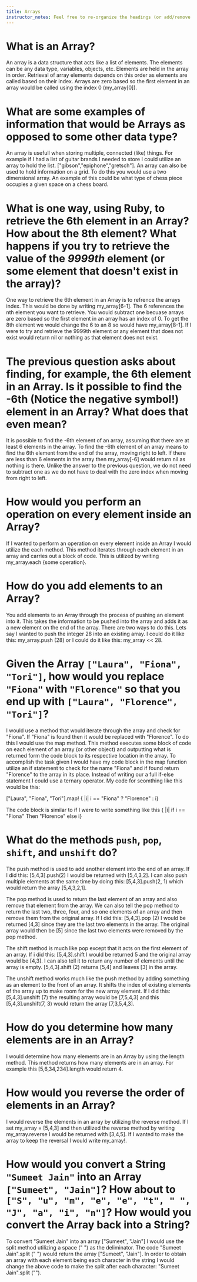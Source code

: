 ```yaml
---
title: Arrays
instructor_notes: Feel free to re-organize the headings (or add/remove headings) below. We included the headings for your benefit, but it's 100% fine if you want to write your responses in some different structure.
---
```


# What is an Array?

An array is a data structure that acts like a list of elements. The elements can be any data type, variables, 
objects, etc. Elements are held in the array in order. Retrieval of array elements depends on this order as 
elements are called based on their index. Arrays are zero based so the first element in an array would be called 
using the index 0 (my_array[0]).  

# What are some examples of information that would be Arrays as opposed to some other data type?

An array is usefull when storing multiple, connected (like) things.  For example if I had a list of guitar brands 
I needed to store I could utilize an array to hold the list.  ["gibson","epiphone","gretsch"].  An array can also 
be used to hold information on a grid. To do this you would use a two dimensional array.  An example of this could 
be what type of chess piece occupies a given space on a chess board.  

# What is one way, using Ruby, to retrieve the 6th element in an Array? How about the 8th element? What happens if you try to retrieve the value of the _9999th_ element (or some element that doesn't exist in the array)?

One way to retrieve the 6th element in an Array is to refrence the arrays index.  This would be done by writing 
my_array[6-1]. The 6 references the nth element you want to retrieve. You would subtract one becuase arrays are 
zero based so the first element in an array has an index of 0. To get the 8th element we would change the 6 to 
an 8 so would have my_array[8-1]. If I were to try and retrieve the 9999th element or any element that does not 
exist would return nil or nothing as that element does not exist.

# The previous question asks about finding, for example, the 6th element in an Array. Is it possible to find the **-6th** (Notice the negative symbol!) element in an Array? What does that even mean?

It is possible to find the -6th element of an array, assuming that there are at least 6 elements in the array. 
To find the -6th element of an array means to find the 6th element from the end of the array, moving right to 
left. If there are less than 6 elements in the array then my_array[-6] would return nil as nothing is there. 
Unlike the answer to the previous question, we do not need to subtract one as we do not have to deal with the 
zero index when moving from right to left.

# How would you perform an operation on every element inside an Array?

If I wanted to perform an operation on every element inside an Array I would utilize the each method.  This 
method iterates through each element in an array and carries out a block of code.  This is utilized by 
writing my_array.each {some operation}. 

# How do you add elements to an Array?

You add elements to an Array through the process of pushing an element into it.  This takes the information to 
be pushed into the array and adds it as a new element on the end of the array.  There are two ways to do this. 
Lets say I wanted to push the integer 28 into an existing array.  I could do it like this: my_array.push (28) or 
I could do it like this: my_array << 28.

# Given the Array `["Laura", "Fiona", "Tori"]`, how would you replace `"Fiona"` with `"Florence"` so that you end up with `["Laura", "Florence", "Tori"]`?

I would use a method that would iterate through the array and check for "Fiona". If "Fiona" is found then 
it would be replaced with "Florence". To do this I would use the map method.  This method executes some block 
of code on each element of an array (or other object) and outputting what is returned form the code block to its 
respective location in the array. To accomplish the task given I would have my code block in the map function 
utilize an if statement to check for the name "Fiona" and if found return "Florence" to the array in its place. 
Instead of writing our a full if-else statement I could use a ternary operator. My code for seomthing like this 
would be this:

["Laura", "Fiona", "Tori"].map! { |i| i == "Fiona" ? "Florence" : i}

The code block is similar to if I were to write something like this { |i| if i == "Fiona" Then "Florence" else i}

# What do the methods `push`, `pop`, `shift`, and `unshift` do?

The push method is used to add another element into the end of an array.  If I did this: [5,4,3].push(2) I would 
be returned with [5,4,3,2]. I can also push multiple elements at the same time by doing this: [5,4,3].push(2, 1) 
which would return the array [5,4,3,2,1].

The pop method is used to return the last element of an array and also remove that element from the array. We can 
also tell the pop method to return the last two, three, four, and so one elements of an array and then remove them 
from the original array.  If I did this: [5,4,3].pop (2) I would be returned [4,3] since they are the last two 
elements in the array. The original array would then be [5] since the last two elements were removed by the pop 
method.

The shift method is much like pop except that it acts on the first element of an array. If i did this: 
[5,4,3].shift I would be returned 5 and the original array would be [4,3]. I can also tell it to return any 
number of elements until the array is empty. [5,4,3].shift (2) returns [5,4] and leaves [3] in the array.

The unshift method works much like the push method by adding something as an element to the front of an array. 
It shifts the index of existing elements of the array up to make room for the new array element. If I did this:
[5,4,3].unshift (7) the resulting array would be [7,5,4,3] and this [5,4,3].unshift(7, 3) would return the array 
[7,3,5,4,3].

# How do you determine how many elements are in an Array?

I would determine how many elements are in an Array by using the length method. This method returns how many 
elements are in an array. For example this [5,6,34,234].length would return 4.

# How would you reverse the order of elements in an Array?

I would reverse the elements in an array by utilizing the reverse method. If I set my_array = [5,4,3] and then 
utilized the reverse method by writing my_array.reverse I would be returned with [3,4,5]. If I wanted to make 
the array to keep the reversal I would write my_array!.

# How would you convert a String `"Sumeet Jain"` into an Array `["Sumeet", "Jain"]`? How about to `["S", "u", "m", "e", "e", "t", " ", "J", "a", "i", "n"]`? How would you convert the Array back into a String?

To convert "Sumeet Jain" into an array ["Sumeet", "Jain"] I would use the split method utilizing a space (" ") as 
the deliminator. The code "Sumeet Jain".split (" ") would return the array ["Sumeet", "Jain"]. In order to obtain 
an array with each element being each character in the string I would change the above code to make the split after 
each character: "Sumeet Jain".split ("").